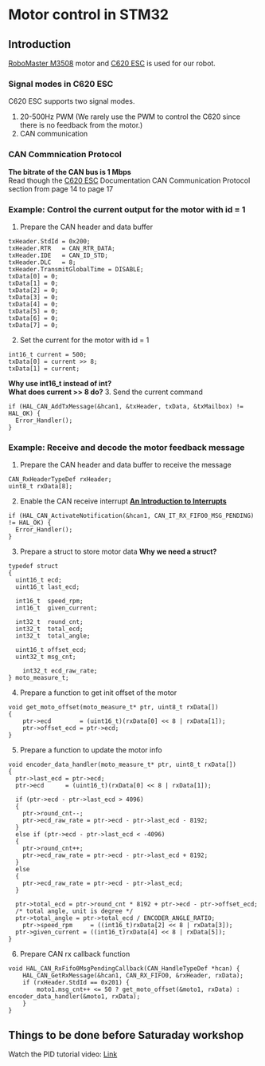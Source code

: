 # Motor control in STM32

## Introduction
[RoboMaster M3508](https://github.com/RoboGrinder-ECE/Motor_Control/blob/master/Document/RoboMaster%20M3508%20P19%20Brushless%20DC%20Gear%20Motor%20V1.0.pdf)
 motor and 
 [C620 ESC](https://github.com/RoboGrinder-ECE/Motor_Control/blob/master/Document/RoboMaster%20C620%20Brushless%20DC%20Motor%20Speed%20Controller%20V1.01.pdf)
 is used for our robot. 

### Signal modes in C620 ESC
C620 ESC supports two signal modes.
1. 20-500Hz PWM (We rarely use the PWM to control the C620 since there is no feedback from the motor.)
2. CAN communication

### CAN Commnication Protocol
**The bitrate of the CAN bus is 1 Mbps**  
Read though the
[C620 ESC](https://github.com/RoboGrinder-ECE/Motor_Control/blob/master/Document/RoboMaster%20C620%20Brushless%20DC%20Motor%20Speed%20Controller%20V1.01.pdf)
Documentation CAN Communication Protocol section from page 14 to page 17

### Example: Control the current output for the motor with id = 1
1. Prepare the CAN header and data buffer
```
txHeader.StdId = 0x200;
txHeader.RTR   = CAN_RTR_DATA;
txHeader.IDE   = CAN_ID_STD;
txHeader.DLC   = 8;
txHeader.TransmitGlobalTime = DISABLE;
txData[0] = 0;
txData[1] = 0;
txData[2] = 0;
txData[3] = 0;
txData[4] = 0;
txData[5] = 0;
txData[6] = 0;
txData[7] = 0;
```
2. Set the current for the motor with id = 1
```
int16_t current = 500;
txData[0] = current >> 8;
txData[1] = current;
```
**Why use int16_t instead of int?**  
**What does current >> 8 do?**
3. Send the current command
```
if (HAL_CAN_AddTxMessage(&hcan1, &txHeader, txData, &txMailbox) != HAL_OK) {
  Error_Handler();
}
```

### Example: Receive and decode the motor feedback message
1. Prepare the CAN header and data buffer to receive the message
```
CAN_RxHeaderTypeDef rxHeader;
uint8_t rxData[8];
```
2. Enable the CAN receive interrupt
[**An Introduction to Interrupts**](https://www.youtube.com/watch?v=jMnuQMYR3Ro)
```
if (HAL_CAN_ActivateNotification(&hcan1, CAN_IT_RX_FIFO0_MSG_PENDING) != HAL_OK) {
  Error_Handler();
}
```
3. Prepare a struct to store motor data
**Why we need a struct?**
```
typedef struct
{
  uint16_t ecd;
  uint16_t last_ecd;
  
  int16_t  speed_rpm;
  int16_t  given_current;

  int32_t  round_cnt;
  int32_t  total_ecd;
  int32_t  total_angle;
  
  uint16_t offset_ecd;
  uint32_t msg_cnt;
	
	int32_t ecd_raw_rate;
} moto_measure_t;
```
4. Prepare a function to get init offset of the motor
```
void get_moto_offset(moto_measure_t* ptr, uint8_t rxData[])
{
    ptr->ecd        = (uint16_t)(rxData[0] << 8 | rxData[1]);
    ptr->offset_ecd = ptr->ecd;
}

```
5. Prepare a function to update the motor info
```
void encoder_data_handler(moto_measure_t* ptr, uint8_t rxData[])
{
  ptr->last_ecd = ptr->ecd;
  ptr->ecd      = (uint16_t)(rxData[0] << 8 | rxData[1]);
  
  if (ptr->ecd - ptr->last_ecd > 4096)
  {
    ptr->round_cnt--;
    ptr->ecd_raw_rate = ptr->ecd - ptr->last_ecd - 8192;
  }
  else if (ptr->ecd - ptr->last_ecd < -4096)
  {
    ptr->round_cnt++;
    ptr->ecd_raw_rate = ptr->ecd - ptr->last_ecd + 8192;
  }
  else
  {
    ptr->ecd_raw_rate = ptr->ecd - ptr->last_ecd;
  }

  ptr->total_ecd = ptr->round_cnt * 8192 + ptr->ecd - ptr->offset_ecd;
  /* total angle, unit is degree */
  ptr->total_angle = ptr->total_ecd / ENCODER_ANGLE_RATIO;
	ptr->speed_rpm     = ((int16_t)rxData[2] << 8 | rxData[3]);
  ptr->given_current = ((int16_t)rxData[4] << 8 | rxData[5]);
}
```
6. Prepare CAN rx callback function
```
void HAL_CAN_RxFifo0MsgPendingCallback(CAN_HandleTypeDef *hcan) {
	HAL_CAN_GetRxMessage(&hcan1, CAN_RX_FIFO0, &rxHeader, rxData);
	if (rxHeader.StdId == 0x201) {
		moto1.msg_cnt++ <= 50 ? get_moto_offset(&moto1, rxData) : encoder_data_handler(&moto1, rxData);
	}
}
```

## Things to be done before Saturaday workshop
Watch the PID tutorial video: [Link](https://www.youtube.com/watch?v=wkfEZmsQqiA&list=PLn8PRpmsu08pQBgjxYFXSsODEF3Jqmm-y)
